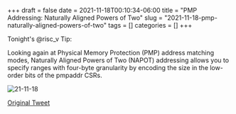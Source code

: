 +++ 
draft = false
date = 2021-11-18T00:10:34-06:00
title = "PMP Addressing: Naturally Aligned Powers of Two"
slug = "2021-11-18-pmp-naturally-aligned-powers-of-two" 
tags = []
categories = []
+++

Tonight's @risc_v Tip:

Looking again at Physical Memory Protection (PMP) address matching modes, Naturally Aligned Powers of Two (NAPOT) addressing allows you to specify ranges with four-byte granularity by encoding the size in the low-order bits of the pmpaddr CSRs.

![21-11-18](../../static/risc-v-tips/21-11-18.jpeg)

[Original Tweet](https://twitter.com/hasheddan/status/1461521842531979264?s=20)